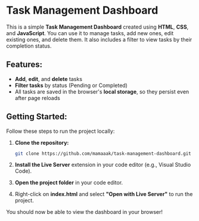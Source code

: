 # **Task Management Dashboard**

This is a simple **Task Management Dashboard** created using **HTML**, **CSS**, and **JavaScript**. You can use it to manage tasks, add new ones, edit existing ones, and delete them. It also includes a filter to view tasks by their completion status.

## **Features:**
- **Add**, **edit**, and **delete** tasks
- **Filter tasks** by status (Pending or Completed)
- All tasks are saved in the browser's **local storage**, so they persist even after page reloads

## **Getting Started:**

Follow these steps to run the project locally:

1. **Clone the repository:**
   ```bash
   git clone https://github.com/mamaaak/task-management-dashboard.git
2. **Install the Live Server** extension in your code editor (e.g., Visual Studio Code).

3. **Open the project folder** in your code editor.

4. Right-click on **index.html** and select **"Open with Live Server"** to run the project.

You should now be able to view the dashboard in your browser!
